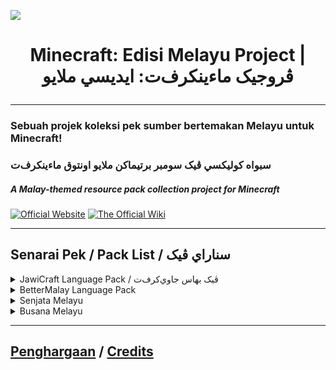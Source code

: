 ![](https://imgur.com/0HxIaqK.png)

# <p align="center">Minecraft: Edisi Melayu Project | ڤروجيک ماءينکرف‌ت: ايديسي ملايو</p>

---

### Sebuah projek koleksi pek sumber bertemakan Melayu untuk Minecraft!</p>
### <p align=left>سبواه کوليکسي ڤيک سومبر برتيماکن ملايو اونتوق ماءينکرف‌ت</p>
##### A Malay-themed resource pack collection project for Minecraft</p>

[![Official Website](https://imgur.com/cHpL4jz.png)](https://bit.ly/LamanWebMCEM)
[![The Official Wiki](https://imgur.com/bYJyjcA.png)](https://github.com/Minecraft-EdisiMelayu/MCEM-Wiki/wiki)

---

## Senarai Pek / Pack List / سناراي ڤيک
<details close>
<summary>JawiCraft Language Pack / ڤيک بهاس جاوي‌کرف‌ت</summary>
<br>
<img src="https://i.imgur.com/OgENFEb.png" 
     width="240" 
     height="60" /></p>
oleh/by NuruddinPlays, Ahmad Ali Karim, Niskala Airaha, Naufal Rizky Rahardian, jonnaszamanone</p>
Muat Turun / Download</p>
<a href="https://modrinth.com/resourcepack/jawicraft-language-pack/"><img src="https://cdn.jsdelivr.net/npm/@intergrav/devins-badges@3/assets/cozy/available/modrinth_64h.png"></a>
</details>
<details close>
<summary>BetterMalay Language Pack</summary>
<br>

<img src="https://github.com/Minecraft-EdisiMelayu/.github/assets/77572972/a1eb5d69-619a-4703-8b8b-4f3548b33d78" 
     width="128" /></p>
oleh/by NuruddinPlays, Ahmad Ali Karim, Translators for the latest Minecraft versions</p>
Muat Turun</p>
<a href="https://modrinth.com/resourcepack/bettermalay-language-pack/"><img src="https://cdn.jsdelivr.net/npm/@intergrav/devins-badges@3/assets/cozy/available/modrinth_64h.png"></a>
</details>
<details close>
<summary>Senjata Melayu</summary>
<br>
<img src="https://i.imgur.com/G6h3HOV.png" 
     width="128" 
     height="119" /></p>
oleh/by NuruddinPlays, Ahmad Ali Karim, CP_131, LitBoiss</p>
Muat Turun</p>
<a href="https://modrinth.com/resourcepack/senjata-melayu/"><img src="https://cdn.jsdelivr.net/npm/@intergrav/devins-badges@3/assets/cozy/available/modrinth_64h.png"></a>
<a href="https://www.planetminecraft.com/texture-pack/bedrock-keris-melayu-malay-keris/"><img src="https://github.com/blryface/blurrybadges/blob/main/badges/64h/Avaliable%20On%20PMC.png?raw=true"></a> <- Bedrock Version
</details>
<details close>
<summary>Busana Melayu</summary>
<br>
<img src="https://github.com/Minecraft-EdisiMelayu/.github/assets/77572972/93021e64-1300-4c16-8a8b-42d18b86bae4" 
     width="128" 
     height="128" /></p>
oleh flurrrrrrrry, NuruddinPlays</p>
Muat Turun</p>
<a href="https://modrinth.com/resourcepack/busana-melayu/"><img src="https://cdn.jsdelivr.net/npm/@intergrav/devins-badges@3/assets/cozy/available/modrinth_64h.png"></a> <a href="https://www.curseforge.com/minecraft/texture-packs/busana-melayu"><img src="https://cdn.jsdelivr.net/npm/@intergrav/devins-badges@3/assets/cozy/available/curseforge_64h.png"></a>
<a href="https://www.planetminecraft.com/texture-pack/busana-melayu-bedrock-port"><img src="https://github.com/blryface/blurrybadges/blob/main/badges/64h/Avaliable%20On%20PMC.png?raw=true"></a> <- Bedrock Port
</details>

---

## [Penghargaan](https://github.com/Minecraft-EdisiMelayu/MCEM-Wiki/wiki/MCEM-‐-Penghargaan) / [Credits](https://github.com/Minecraft-EdisiMelayu/MCEM-Wiki/wiki/MCEM-‐-Credits)
